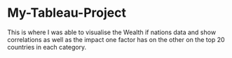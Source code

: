 # My-Tableau-Project
This is where I was able to visualise the Wealth if nations data and show correlations as well as the impact one factor has on the other on the top 20 countries in each category.
